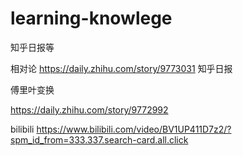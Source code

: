 # learning-knowlege  

知乎日报等  

相对论
https://daily.zhihu.com/story/9773031 知乎日报  

傅里叶变换  

https://daily.zhihu.com/story/9772992   

bilibili
https://www.bilibili.com/video/BV1UP411D7z2/?spm_id_from=333.337.search-card.all.click  
